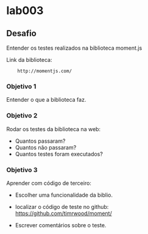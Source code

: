 lab003
======


Desafio
---

Entender os testes realizados na biblioteca moment.js

Link da biblioteca:

        http://momentjs.com/


### Objetivo 1

Entender o que a biblioteca faz.


### Objetivo 2

Rodar os testes da biblioteca na web:

* Quantos passaram?
* Quantos não passaram?
* Quantos testes foram executados?


### Objetivo 3

Aprender com código de terceiro:

* Escolher uma funcionalidade da biblio.
* localizar o código de teste no github:</br >
    https://github.com/timrwood/moment/

* Escrever comentários sobre o teste.